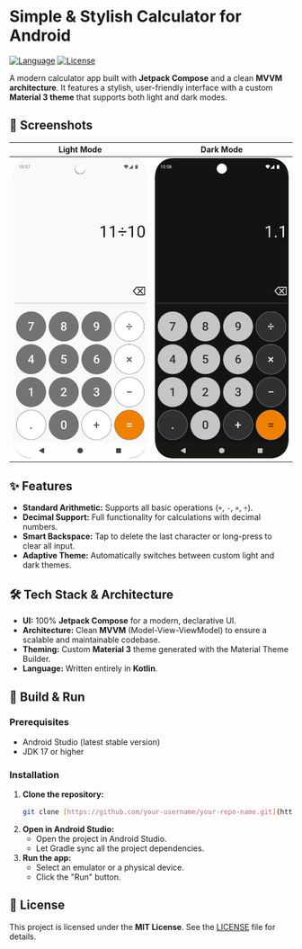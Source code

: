 # Simple & Stylish Calculator for Android

[![Language](https://img.shields.io/badge/Kotlin-100%25-blue.svg)](https://kotlinlang.org/) [![License](https://img.shields.io/badge/License-MIT-green.svg)](LICENSE)

A modern calculator app built with **Jetpack Compose** and a clean **MVVM architecture**. It features a stylish, user-friendly interface with a custom **Material 3 theme** that supports both light and dark modes.

## 📸 Screenshots

|                   Light Mode                    |                   Dark Mode                   |
|:-----------------------------------------------:|:---------------------------------------------:|
| ![Light Mode Screenshot](assets/light_mode.png) | ![Dark Mode Screenshot](assets/dark_mode.png) |

## ✨ Features

-   **Standard Arithmetic:** Supports all basic operations (`+`, `-`, `×`, `÷`).
-   **Decimal Support:** Full functionality for calculations with decimal numbers.
-   **Smart Backspace:** Tap to delete the last character or long-press to clear all input.
-   **Adaptive Theme:** Automatically switches between custom light and dark themes.

## 🛠 Tech Stack & Architecture

-   **UI:** 100% **Jetpack Compose** for a modern, declarative UI.
-   **Architecture:** Clean **MVVM** (Model-View-ViewModel) to ensure a scalable and maintainable codebase.
-   **Theming:** Custom **Material 3** theme generated with the Material Theme Builder.
-   **Language:** Written entirely in **Kotlin**.

## 🚀 Build & Run

### Prerequisites

-   Android Studio (latest stable version)
-   JDK 17 or higher

### Installation

1.  **Clone the repository:**
    ```sh
    git clone [https://github.com/your-username/your-repo-name.git](https://github.com/your-username/your-repo-name.git)
    ```
2.  **Open in Android Studio:**
    -   Open the project in Android Studio.
    -   Let Gradle sync all the project dependencies.
3.  **Run the app:**
    -   Select an emulator or a physical device.
    -   Click the "Run" button.

## 📄 License

This project is licensed under the **MIT License**. See the [LICENSE](LICENSE) file for details.